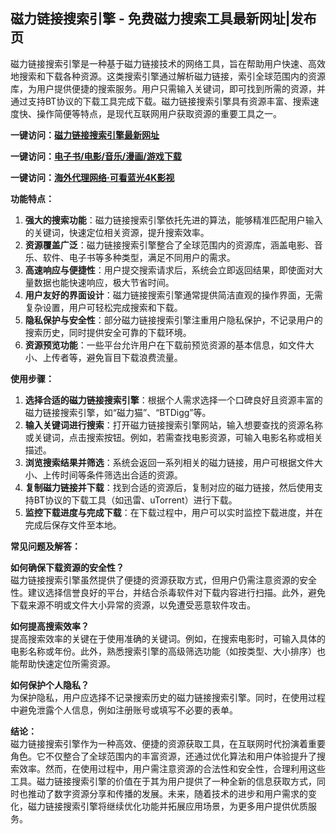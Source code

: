 <h2>磁力链接搜索引擎 - 免费磁力搜索工具最新网址|发布页</h2>
<p>磁力链接搜索引擎是一种基于磁力链接技术的网络工具，旨在帮助用户快速、高效地搜索和下载各种资源。这类搜索引擎通过解析磁力链接，索引全球范围内的资源库，为用户提供便捷的搜索服务。用户只需输入关键词，即可找到所需的资源，并通过支持BT协议的下载工具完成下载。磁力链接搜索引擎具有资源丰富、搜索速度快、操作简便等特点，是现代互联网用户获取资源的重要工具之一。</p>
<p><strong>一键访问：</strong><a href="https://cilisousuodaohang.litxdh.com" target="_blank"><strong>磁力链接搜索引擎最新网址</strong></a></p>
<p><strong>一键访问：</strong><a href="https://wangpanziyuan.pages.dev/"><strong>电子书/电影/音乐/漫画/游戏下载</strong></a></p>
<p><strong>一键访问：</strong><a href="http://ip.harmonylink.net/share/e82025" target="_blank"><strong>海外代理网络·可看蓝光4K影视</strong></a></p>
<p><strong>功能特点：</strong></p>
<ol>
  <li><strong>强大的搜索功能</strong>：磁力链接搜索引擎依托先进的算法，能够精准匹配用户输入的关键词，快速定位相关资源，提升搜索效率。</li>
  <li><strong>资源覆盖广泛</strong>：磁力链接搜索引擎整合了全球范围内的资源库，涵盖电影、音乐、软件、电子书等多种类型，满足不同用户的需求。</li>
  <li><strong>高速响应与便捷性</strong>：用户提交搜索请求后，系统会立即返回结果，即使面对大量数据也能快速响应，极大节省时间。</li>
  <li><strong>用户友好的界面设计</strong>：磁力链接搜索引擎通常提供简洁直观的操作界面，无需复杂设置，用户可轻松完成搜索和下载。</li>
  <li><strong>隐私保护与安全性</strong>：部分磁力链接搜索引擎注重用户隐私保护，不记录用户的搜索历史，同时提供安全可靠的下载环境。</li>
  <li><strong>资源预览功能</strong>：一些平台允许用户在下载前预览资源的基本信息，如文件大小、上传者等，避免盲目下载浪费流量。</li>
</ol>
<p><strong>使用步骤：</strong></p>
<ol>
  <li><strong>选择合适的磁力链接搜索引擎</strong>：根据个人需求选择一个口碑良好且资源丰富的磁力链接搜索引擎，如“磁力猫”、“BTDigg”等。</li>
  <li><strong>输入关键词进行搜索</strong>：打开磁力链接搜索引擎网站，输入想要查找的资源名称或关键词，点击搜索按钮。例如，若需查找电影资源，可输入电影名称或相关描述。</li>
  <li><strong>浏览搜索结果并筛选</strong>：系统会返回一系列相关的磁力链接，用户可根据文件大小、上传时间等条件筛选出合适的资源。</li>
  <li><strong>复制磁力链接并下载</strong>：找到合适的资源后，复制对应的磁力链接，然后使用支持BT协议的下载工具（如迅雷、uTorrent）进行下载。</li>
  <li><strong>监控下载进度与完成下载</strong>：在下载过程中，用户可以实时监控下载进度，并在完成后保存文件至本地。</li>
</ol>
<p><strong>常见问题及解答：</strong></p>
<p><strong>如何确保下载资源的安全性？</strong><br>磁力链接搜索引擎虽然提供了便捷的资源获取方式，但用户仍需注意资源的安全性。建议选择信誉良好的平台，并结合杀毒软件对下载内容进行扫描。此外，避免下载来源不明或文件大小异常的资源，以免遭受恶意软件攻击。</p>
<p><strong>如何提高搜索效率？</strong><br>提高搜索效率的关键在于使用准确的关键词。例如，在搜索电影时，可输入具体的电影名称或年份。此外，熟悉搜索引擎的高级筛选功能（如按类型、大小排序）也能帮助快速定位所需资源。</p>
<p><strong>如何保护个人隐私？</strong><br>为保护隐私，用户应选择不记录搜索历史的磁力链接搜索引擎。同时，在使用过程中避免泄露个人信息，例如注册账号或填写不必要的表单。</p>
<p><strong>结论：</strong><br>磁力链接搜索引擎作为一种高效、便捷的资源获取工具，在互联网时代扮演着重要角色。它不仅整合了全球范围内的丰富资源，还通过优化算法和用户体验提升了搜索效率。然而，在使用过程中，用户需注意资源的合法性和安全性，合理利用这些工具。磁力链接搜索引擎的价值在于其为用户提供了一种全新的信息获取方式，同时也推动了数字资源分享和传播的发展。未来，随着技术的进步和用户需求的变化，磁力链接搜索引擎将继续优化功能并拓展应用场景，为更多用户提供优质服务。</p>
